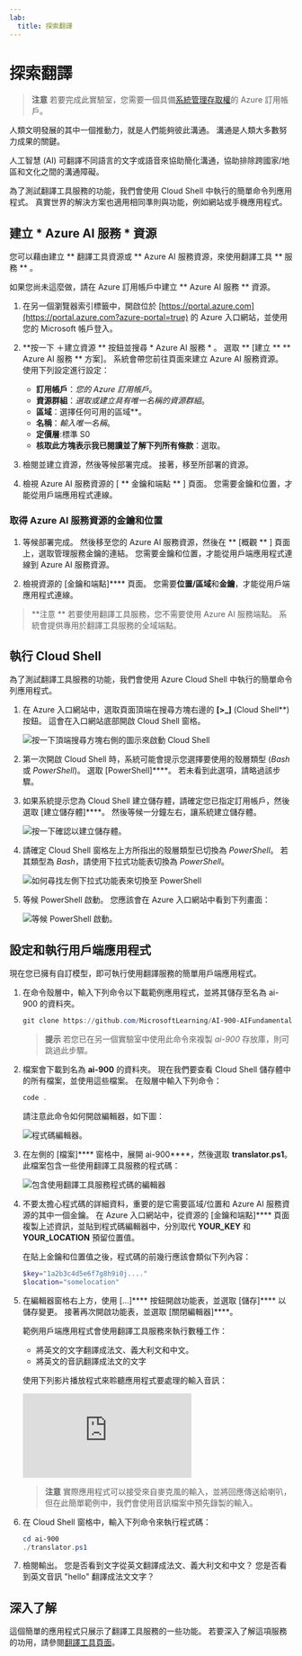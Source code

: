 ```yaml
---
lab:
  title: 探索翻譯
---
```


# 探索翻譯

> **注意** 若要完成此實驗室，您需要一個具備[系統管理存取權](https://azure.microsoft.com/free?azure-portal=true)的 Azure 訂用帳戶。

人類文明發展的其中一個推動力，就是人們能夠彼此溝通。 溝通是人類大多數努力成果的關鍵。

人工智慧 (AI) 可翻譯不同語言的文字或語音來協助簡化溝通，協助排除跨國家/地區和文化之間的溝通障礙。

為了測試翻譯工具服務的功能，我們會使用 Cloud Shell 中執行的簡單命令列應用程式。 真實世界的解決方案也適用相同準則與功能，例如網站或手機應用程式。

## 建立 * Azure AI 服務 * 資源

您可以藉由建立 ** 翻譯工具資源或 ** Azure AI 服務資源，來使用翻譯工具 ** 服務 ** 。

如果您尚未這麼做，請在 Azure 訂用帳戶中建立 ** Azure AI 服務 ** 資源。

1. 在另一個瀏覽器索引標籤中，開啟位於 [https://portal.azure.com](https://portal.azure.com?azure-portal=true) 的 Azure 入口網站，並使用您的 Microsoft 帳戶登入。

1. **按一下 &#65291;建立資源 ** 按鈕並搜尋 * Azure AI 服務 * 。 選取 ** [建立 ** ** Azure AI 服務 ** 方案]。 系統會帶您前往頁面來建立 Azure AI 服務資源。 使用下列設定進行設定：
    - **訂用帳戶**：*您的 Azure 訂用帳戶*。
    - **資源群組**：*選取或建立具有唯一名稱的資源群組*。
    - **區域**：選擇任何可用的區域**。
    - **名稱**：*輸入唯一名稱*。
    - **定價層**:標準 S0
    - **核取此方塊表示我已閱讀並了解下列所有條款**：選取。

1. 檢閱並建立資源，然後等候部署完成。 接著，移至所部署的資源。

1. 檢視 Azure AI 服務資源的 [ ** 金鑰和端點 ** ] 頁面。 您需要金鑰和位置，才能從用戶端應用程式連線。

### 取得 Azure AI 服務資源的金鑰和位置

1. 等候部署完成。 然後移至您的 Azure AI 服務資源，然後在 ** [概觀 ** ] 頁面上，選取管理服務金鑰的連結。 您需要金鑰和位置，才能從用戶端應用程式連線到 Azure AI 服務資源。

1. 檢視資源的 [金鑰和端點]**** 頁面。 您需要**位置/區域**和**金鑰**，才能從用戶端應用程式連線。

> **注意 ** 若要使用翻譯工具服務，您不需要使用 Azure AI 服務端點。 系統會提供專用於翻譯工具服務的全域端點。 

## 執行 Cloud Shell

為了測試翻譯工具服務的功能，我們會使用 Azure Cloud Shell 中執行的簡單命令列應用程式。 

1. 在 Azure 入口網站中，選取頁面頂端在搜尋方塊右邊的 **[>_]** (Cloud Shell**) 按鈕。 這會在入口網站底部開啟 Cloud Shell 窗格。

    ![按一下頂端搜尋方塊右側的圖示來啟動 Cloud Shell](media/translate-text-and-speech/powershell-portal-guide-1.png)

1. 第一次開啟 Cloud Shell 時，系統可能會提示您選擇要使用的殼層類型 (*Bash* 或 *PowerShell*)。 選取 [PowerShell]****。 若未看到此選項，請略過該步驟。  

1. 如果系統提示您為 Cloud Shell 建立儲存體，請確定您已指定訂用帳戶，然後選取 [建立儲存體]****。 然後等候一分鐘左右，讓系統建立儲存體。

    ![按一下確認以建立儲存體。](media/translate-text-and-speech/powershell-portal-guide-2.png)

1. 請確定 Cloud Shell 窗格左上方所指出的殼層類型已切換為 *PowerShell*。 若其類型為 *Bash*，請使用下拉式功能表切換為 *PowerShell*。 

    ![如何尋找左側下拉式功能表來切換至 PowerShell](media/translate-text-and-speech/powershell-portal-guide-3.png) 

1. 等候 PowerShell 啟動。 您應該會在 Azure 入口網站中看到下列畫面：  

    ![等候 PowerShell 啟動。](media/translate-text-and-speech/powershell-prompt.png)

## 設定和執行用戶端應用程式

現在您已擁有自訂模型，即可執行使用翻譯服務的簡單用戶端應用程式。

1. 在命令殼層中，輸入下列命令以下載範例應用程式，並將其儲存至名為 ai-900 的資料夾。

    ```PowerShell
    git clone https://github.com/MicrosoftLearning/AI-900-AIFundamentals ai-900
    ```

    >**提示** 若您已在另一個實驗室中使用此命令來複製 *ai-900* 存放庫，則可跳過此步驟。

1. 檔案會下載到名為 **ai-900** 的資料夾。 現在我們要查看 Cloud Shell 儲存體中的所有檔案，並使用這些檔案。 在殼層中輸入下列命令： 

     ```PowerShell
    code .
    ```

    請注意此命令如何開啟編輯器，如下圖： 

    ![程式碼編輯器。](media/translate-text-and-speech/powershell-portal-guide-4.png)

1. 在左側的 [檔案]**** 窗格中，展開 ai-900****，然後選取 **translator.ps1**。 此檔案包含一些使用翻譯工具服務的程式碼：

    ![包含使用翻譯工具服務程式碼的編輯器](media/translate-text-and-speech/translate-code.png)

1. 不要太擔心程式碼的詳細資料，重要的是它需要區域/位置和 Azure AI 服務資源的其中一個金鑰。 在 Azure 入口網站中，從資源的 [金鑰和端點]**** 頁面複製上述資訊，並貼到程式碼編輯器中，分別取代 **YOUR_KEY** 和 **YOUR_LOCATION** 預留位置值。

    在貼上金鑰和位置值之後，程式碼的前幾行應該會類似下列內容：

    ```PowerShell
    $key="1a2b3c4d5e6f7g8h9i0j...."
    $location="somelocation"
    ```

1. 在編輯器窗格右上方，使用 [...]**** 按鈕開啟功能表，並選取 [儲存]**** 以儲存變更。 接著再次開啟功能表，並選取 [關閉編輯器]****。

    範例用戶端應用程式會使用翻譯工具服務來執行數種工作：
    - 將英文的文字翻譯成法文、義大利文和中文。
    - 將英文的音訊翻譯成法文的文字

    使用下列影片播放程式來聆聽應用程式要處理的輸入音訊：

    <div class="embeddedvideo"><iframe src="https://www.microsoft.com/videoplayer/embed/RWORN0" frameborder="0" allowfullscreen="true" data-linktype="external"></iframe></div>


    > **注意** 實際應用程式可以接受來自麥克風的輸入，並將回應傳送給喇叭，但在此簡單範例中，我們會使用音訊檔案中預先錄製的輸入。

1. 在 Cloud Shell 窗格中，輸入下列命令來執行程式碼：

    ```PowerShell
    cd ai-900
    ./translator.ps1
    ```

1. 檢閱輸出。 您是否看到文字從英文翻譯成法文、義大利文和中文？  您是否看到英文音訊 "hello" 翻譯成法文文字？

## 深入了解

這個簡單的應用程式只展示了翻譯工具服務的一些功能。 若要深入了解這項服務的功用，請參閱[翻譯工具頁面](https://docs.microsoft.com/azure/cognitive-services/translator/translator-overview)。